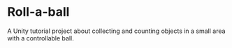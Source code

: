 # Roll-a-ball
A Unity tutorial project about collecting and counting objects in a small area with a controllable ball.
